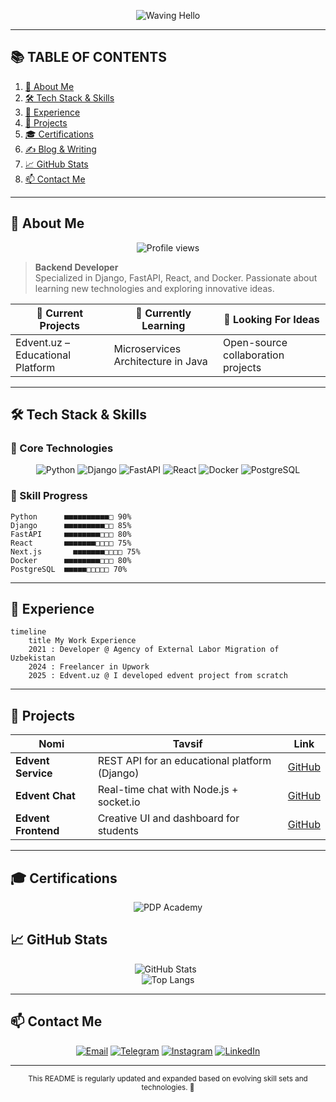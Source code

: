 <!-- ==========================================
   🎨 Animated Gradient Header with Wave
========================================== -->
<p align="center">
  <img src="https://capsule-render.vercel.app/api?type=waving&color=gradient&height=300&section=header&text=Hello%2C%20I%20am%20Dilshod%20%F0%9F%A4%9D&fontSize=48&animation=twinkle" alt="Waving Hello" />
</p>

---

## 📚 TABLE OF CONTENTS
1. [👤 About Me](#-about-me)  
2. [🛠️ Tech Stack & Skills](#️-tech-stack--skills)  
3. [💼 Experience](#-experience)  
4. [🚀 Projects](#-projects)  
5. [🎓 Certifications](#-certifications)  
6. [✍️ Blog & Writing](#️-blog--writing)  
7. [📈 GitHub Stats](#-github-stats)  
8. [📫 Contact Me](#-contact-me)  

---

## 👤 About Me
<p align="center">
  <img src="https://komarev.com/ghpvc/?username=dilshod1405&style=flat-square" alt="Profile views" />
</p>

> **Backend Developer**  
> Specialized in Django, FastAPI, React, and Docker. Passionate about learning new technologies and exploring innovative ideas.

| 🔭 Current Projects              | 🌱 Currently Learning               | 🤔 Looking For Ideas                |
|----------------------------------|-------------------------------------|-------------------------------------|
| Edvent.uz – Educational Platform | Microservices Architecture in Java  | Open-source collaboration projects |

---

## 🛠️ Tech Stack & Skills

### 🔧 Core Technologies
<p align="center">
  <img src="https://img.shields.io/badge/Python-90%25-3776AB?style=flat-square&logo=python" alt="Python" />
  <img src="https://img.shields.io/badge/Django-85%25-092E20?style=flat-square&logo=django" alt="Django" />
  <img src="https://img.shields.io/badge/FastAPI-80%25-009688?style=flat-square&logo=fastapi" alt="FastAPI" />
  <img src="https://img.shields.io/badge/React-75%25-61DAFB?style=flat-square&logo=react" alt="React" />
  <img src="https://img.shields.io/badge/Docker-80%25-2496ED?style=flat-square&logo=docker" alt="Docker" />
  <img src="https://img.shields.io/badge/PostgreSQL-70%25-336791?style=flat-square&logo=postgresql" alt="PostgreSQL" />
</p>

### 🔭 Skill Progress
```text
Python      ■■■■■■■■■■□ 90%
Django      ■■■■■■■■■□□ 85%
FastAPI     ■■■■■■■■□□□ 80%
React       ■■■■■■■□□□□ 75%
Next.js       ■■■■■■■□□□□ 75%
Docker      ■■■■■■■■□□□ 80%
PostgreSQL  ■■■■■□□□□□ 70%
```

---

## 💼 Experience

```mermaid
timeline
    title My Work Experience
    2021 : Developer @ Agency of External Labor Migration of Uzbekistan
    2024 : Freelancer in Upwork
    2025 : Edvent.uz @ I developed edvent project from scratch
```

---

## 🚀 Projects

| Nomi                   | Tavsif                                            | Link                                         |
|------------------------|---------------------------------------------------|----------------------------------------------|
| **Edvent Service**     | REST API for an educational platform (Django)     | [GitHub](https://github.com/dilshod1405/edvent-service) |
| **Edvent Chat**     | Real-time chat with Node.js + socket.io     | [GitHub](https://github.com/dilshod1405/edvent-chat) |
| **Edvent Frontend**     | Creative UI and dashboard for students     | [GitHub](https://github.com/dilshod1405/edvent.uz) |

---

## 🎓 Certifications

<p align="center">
  <img src="https://img.shields.io/badge/PDP-Academy-FF5733?style=for-the-badge&logo=PDP" alt="PDP Academy" />
</p>

## 📈 GitHub Stats

<p align="center">
  <img src="https://github-readme-stats.vercel.app/api?username=dilshod1405&show_icons=true&theme=tokyonight&hide_border=true" alt="GitHub Stats" />
  &nbsp;
  <br/>
  <img src="https://github-readme-stats.vercel.app/api/top-langs/?username=dilshod1405&layout=compact&theme=tokyonight" alt="Top Langs" />
</p>

---

## 📫 Contact Me

<p align="center">
  <a href="mailto:dilshod@example.com"><img src="https://img.shields.io/badge/Email-Dilshod%40example.com-red?style=flat-square&logo=gmail" alt="Email" /></a>
  <a href="https://t.me/architect_developer"><img src="https://img.shields.io/badge/Telegram-@architect_developer-blue?style=flat-square&logo=telegram" alt="Telegram" /></a>
  <a href="https://www.instagram.com/shod_developer"><img src="https://img.shields.io/badge/Instagram-@shod_developer-blue?style=flat-square&logo=instagram" alt="Instagram" /></a> 
  <a href="https://linkedin.com/in/dilshod-normurodov-0b886824b"><img src="https://img.shields.io/badge/LinkedIn-Dilshod%20Normurodov-0077B5?style=flat-square&logo=linkedin" alt="LinkedIn" /></a>
</p>

---

<p align="center">
  <sub>This README is regularly updated and expanded based on evolving skill sets and technologies. 🚀</sub>
</p>
